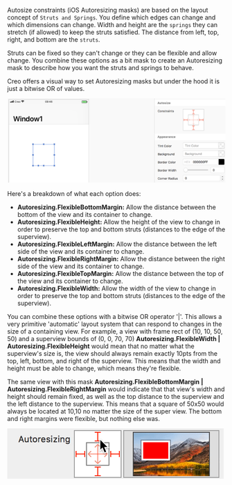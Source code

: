 Autosize constraints (iOS Autoresizing masks) are based on the layout concept of `Struts and Springs`. You define which edges can change and which dimensions can change. Width and height are the `springs` they can stretch (if allowed) to keep the struts satisfied. The distance from left, top, right, and bottom are the `struts`.

Struts can be fixed so they can't change or they can be flexible and allow change. You combine these options as a bit mask to create an Autoresizing mask to describe how you want the struts and springs to behave.

Creo offers a visual way to set Autoresizing masks but under the hood it is just a bitwise OR of values.

![Autosize](../images/technotes/autosize.png)

Here's a breakdown of what each option does:
* **Autoresizing.FlexibleBottomMargin:** Allow the distance between the bottom of the view and its container to change.
* **Autoresizing.FlexibleHeight:** Allow the height of the view to change in order to preserve the top and bottom struts (distances to the edge of the superview).
* **Autoresizing.FlexibleLeftMargin:** Allow the distance between the left side of the view and its container to change.
* **Autoresizing.FlexibleRightMargin:** Allow the distance between the right side of the view and its container to change.
* **Autoresizing.FlexibleTopMargin:** Allow the distance between the top of the view and its container to change.
* **Autoresizing.FlexibleWidth:** Allow the width of the view to change in order to preserve the top and bottom struts (distances to the edge of the superview).

You can combine these options with a bitwise OR operator '|'. This allows a very primitive 'automatic' layout system that can respond to changes in the size of a containing view.
For example, a view with frame rect of (10, 10, 50, 50) and a superview bounds of (0, 0, 70, 70)
**Autoresizing.FlexibleWidth | Autoresizing.FlexibleHeight**
would mean that no matter what the superview's size is, the view should always remain exactly 10pts from the top, left, bottom, and right of the superview. This means that the width and height must be able to change, which means they're flexible.

The same view with this mask
**Autoresizing.FlexibleBottomMargin | Autoresizing.FlexibleRightMargin**
would indicate that that view's width and height should remain fixed, as well as the top distance to the superview and the left distance to the superview. This means that a square of 50x50 would always be located at 10,10 no matter the size of the super view. The bottom and right margins were flexible, but nothing else was.

![Autoresizing](../images/technotes/autoresizing.gif)